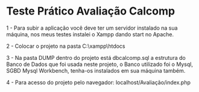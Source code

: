 # Teste Prático Avaliação Calcomp

1 - Para subir a aplicação você deve ter um servidor instalado na sua máquina,
nos meus testes instalei o Xampp dando start no Apache.

2 - Colocar o projeto na pasta C:\xampp\htdocs

3 - Na pasta DUMP dentro do projeto está dbcalcomp.sql a estrutura do Banco de Dados que foi usada neste projeto,
o Banco utilizado foi o Mysql, SGBD Mysql Workbench, tenha-os instalados em sua máquina também.

4 - Para acesso do projeto pelo navegador: localhost/Avaliação/index.php 
